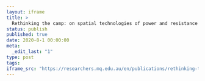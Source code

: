 ```yaml
---
layout: iframe
title: >
  Rethinking the camp: on spatial technologies of power and resistance
status: publish
published: true
date: 2020-8-1 00:00:00
meta:
  _edit_last: "1"
type: post
tags:
iframe_src: "https://researchers.mq.edu.au/en/publications/rethinking-the-camp-on-spatial-technologies-of-power-and-resistan"
---
```

        